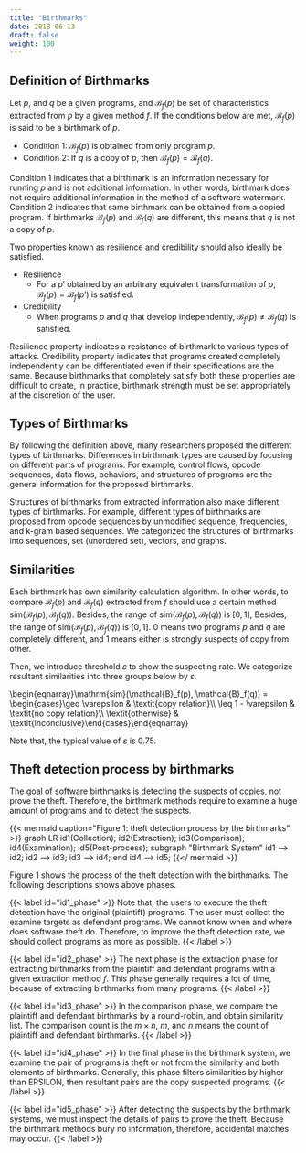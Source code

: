 ```yaml
---
title: "Birthmarks"
date: 2018-06-13
draft: false
weight: 100
---
```


## Definition of Birthmarks

Let $p$, and $q$ be a given programs, and $\mathcal{B}_f(p)$ be set of characteristics extracted from $p$ by a given method $f$.
If the conditions below are met, $\mathcal{B}_f(p)$ is said to be a birthmark of $p$.

* Condition 1: $\mathcal{B}_f(p)$ is obtained from only program $p$.
* Condition 2: If $q$ is a copy of $p$, then $\mathcal{B}_f(p) = \mathcal{B}_f(q)$.

Condition 1 indicates that a birthmark is an information necessary for running $p$ and is not additional information.
In other words, birthmark does not require additional information in the method of a software watermark.
Condition 2 indicates that same birthmark can be obtained from a copied program.
If birthmarks $\mathcal{B}_f(p)$ and $\mathcal{B}_f(q)$ are different, this means that $q$ is not a copy of $p$.

Two properties known as resilience and credibility should also ideally be satisfied.

* Resilience
    * For a $p'$ obtained by an arbitrary equivalent transformation of $p$, $\mathcal{B}_f(p) = \mathcal{B}_f(p')$ is satisfied.
* Credibility
    * When programs $p$ and $q$ that develop independently, $\mathcal{B}_f(p)\neq \mathcal{B}_f(q)$ is satisfied.

Resilience property indicates a resistance of birthmark to various types of attacks.
Credibility property indicates that programs created completely independently can be differentiated even if their specifications are the same.
Because birthmarks that completely satisfy both these properties are difficult to create, in practice, birthmark strength must be set appropriately at the discretion of the user.

## Types of Birthmarks

By following the definition above, many researchers proposed the different types of birthmarks.
Differences in birthmark types are caused by focusing on different parts of programs.
For example, control flows, opcode sequences, data flows, behaviors, and structures of programs are the general information for the proposed birthmarks.

Structures of birthmarks from extracted information also make different types of birthmarks. 
For example, different types of birthmarks are proposed from opcode sequences by unmodified sequence, frequencies, and k-gram based sequences.
We categorized the structures of birthmarks into sequences, set (unordered set), vectors, and graphs.


## Similarities

Each birthmark has own similarity calculation algorithm.
In other words, to compare $\mathcal{B}_f(p)$ and $\mathcal{B}_f(q)$ extracted from $f$ should use a certain method $\mathrm{sim}(\mathcal{B}_f(p), \mathcal{B}_f(q))$.
Besides, the range of $\mathrm{sim}(\mathcal{B}_f(p), \mathcal{B}_f(q))$ is $[0, 1]$,
Besides, the range of $\mathrm{sim}(\mathcal{B}_f(p), \mathcal{B}_f(q))$ is $[0, 1]$.
$0$ means two programs $p$ and $q$ are completely different, and $1$ means either is strongly suspects of copy from other.

Then, we introduce threshold $\varepsilon$ to show the suspecting rate.
We categorize resultant similarities into three groups below by $\varepsilon$.

\begin{eqnarray}\mathrm{sim}(\mathcal{B}_f(p), \mathcal{B}_f(q)) = \begin{cases}\geq \varepsilon      & \textit{copy relation}\\\\ \leq 1 - \varepsilon  & \textit{no copy relation}\\\\ \textit{otherwise}    & \textit{inconclusive}\end{cases}\end{eqnarray}

Note that, the typical value of $\varepsilon$ is 0.75.

## Theft detection process by birthmarks

The goal of software birthmarks is detecting the suspects of copies, not prove the theft.
Therefore, the birthmark methods require to examine a huge amount of programs and to detect the suspects.

{{< mermaid caption="Figure 1: theft detection process by the birthmarks" >}}
graph LR
    id1(Collection);
    id2(Extraction);
    id3(Comparison);
    id4(Examination);
    id5(Post-process);
    subgraph "Birthmark System"
        id1 --> id2;
        id2 --> id3;
        id3 --> id4;
    end
    id4 --> id5;
{{</ mermaid >}}

Figure 1 shows the process of the theft detection with the birthmarks.
The following descriptions shows above phases.

{{< label id="id1_phase" >}}
Note that, the users to execute the theft detection have the original (plaintiff) programs.
The user must collect the examine targets as defendant programs.
We cannot know when and where does software theft do.
Therefore, to improve the theft detection rate, we should collect programs as more as possible.
{{< /label >}}

{{< label id="id2_phase" >}}
  The next phase is the extraction phase for extracting birthmarks from the plaintiff and defendant programs with a given extraction method $f$.
  This phase generally requires a lot of time, because of extracting birthmarks from many programs.
{{< /label >}}

{{< label id="id3_phase" >}}
  In the comparison phase, we compare the plaintiff and defendant birthmarks by a round-robin, and obtain similarity list.
  The comparison count is the $m \times n$, $m$, and $n$ means the count of plaintiff and defendant birthmarks.
{{< /label >}}

{{< label id="id4_phase" >}}
  In the final phase in the birthmark system, we examine the pair of programs is theft or not from the similarity and both elements of birthmarks.
  Generally, this phase filters similarities by higher than EPSILON, then resultant pairs are the copy suspected programs.
{{< /label >}}

{{< label id="id5_phase" >}}
  After detecting the suspects by the birthmark systems, we must inspect the details of pairs to prove the theft.
  Because the birthmark methods bury no information, therefore, accidental matches may occur.
{{< /label >}}

